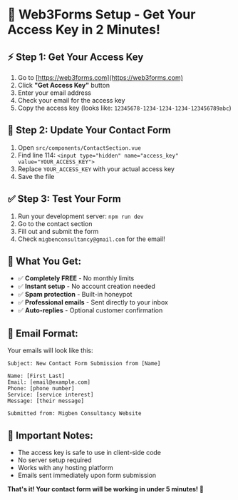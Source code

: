 # 🚀 Web3Forms Setup - Get Your Access Key in 2 Minutes!

## ⚡ **Step 1: Get Your Access Key**
1. Go to [https://web3forms.com](https://web3forms.com)
2. Click **"Get Access Key"** button
3. Enter your email address
4. Check your email for the access key
5. Copy the access key (looks like: `12345678-1234-1234-1234-123456789abc`)

## 🔧 **Step 2: Update Your Contact Form**
1. Open `src/components/ContactSection.vue`
2. Find line 114: `<input type="hidden" name="access_key" value="YOUR_ACCESS_KEY">`
3. Replace `YOUR_ACCESS_KEY` with your actual access key
4. Save the file

## ✅ **Step 3: Test Your Form**
1. Run your development server: `npm run dev`
2. Go to the contact section
3. Fill out and submit the form
4. Check `migbenconsultancy@gmail.com` for the email!

## 🎯 **What You Get:**
- ✅ **Completely FREE** - No monthly limits
- ✅ **Instant setup** - No account creation needed
- ✅ **Spam protection** - Built-in honeypot
- ✅ **Professional emails** - Sent directly to your inbox
- ✅ **Auto-replies** - Optional customer confirmation

## 📧 **Email Format:**
Your emails will look like this:
```
Subject: New Contact Form Submission from [Name]

Name: [First Last]
Email: [email@example.com]
Phone: [phone number]
Service: [service interest]
Message: [their message]

Submitted from: Migben Consultancy Website
```

## 🚨 **Important Notes:**
- The access key is safe to use in client-side code
- No server setup required
- Works with any hosting platform
- Emails sent immediately upon form submission

**That's it! Your contact form will be working in under 5 minutes! 🎉**
